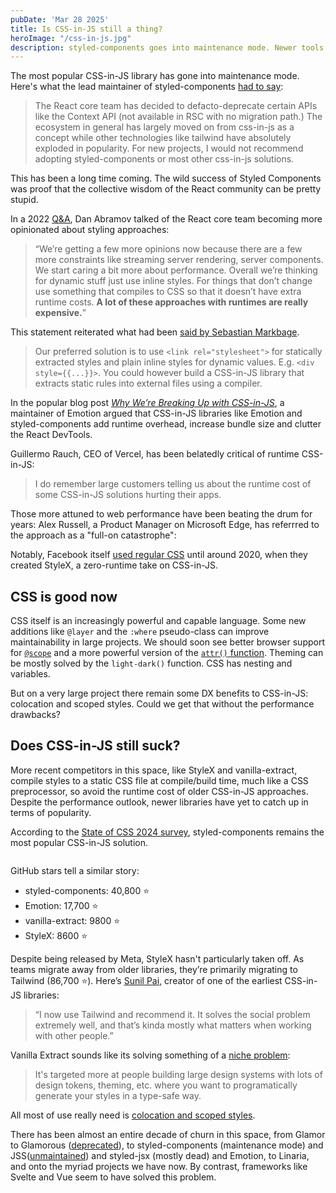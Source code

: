 ```yaml
---
pubDate: 'Mar 28 2025'
title: Is CSS-in-JS still a thing?
heroImage: "/css-in-js.jpg"
description: styled-components goes into maintenance mode. Newer tools like StyleX and vanilla-extract haven't matched its popularity.
---
```


The most popular CSS-in-JS library has gone into maintenance mode. Here's what the lead maintainer of styled-components [had to say](https://opencollective.com/styled-components/updates/thank-you):

> The React core team has decided to defacto-deprecate certain APIs like the Context API (not available in RSC with no migration path.)
> The ecosystem in general has largely moved on from css-in-js as a concept while other technologies like tailwind have absolutely exploded in popularity.
> For new projects, I would not recommend adopting styled-components or most other css-in-js solutions.

This has been a long time coming. The wild success of Styled Components was proof that the collective wisdom of the React community can be pretty stupid.

In a 2022 [Q&A](https://www.youtube.com/watch?v=jWafEXS7EE0&t=1276s), Dan Abramov talked of the React core team becoming more opinionated about styling approaches:

> “We’re getting a few more opinions now because there are a few more constraints like streaming server rendering, server components. We start caring a bit more about performance. Overall we’re thinking for dynamic stuff just use inline styles. For things that don’t change use something that compiles to CSS so that it doesn’t have extra runtime costs. **A lot of these approaches with runtimes are really expensive.**”

This statement reiterated what had been [said by Sebastian Markbage](https://github.com/reactwg/react-18/discussions/110#:~:text=While%20this%20technique,use%20at%20Facebook.).

> Our preferred solution is to use `<link rel="stylesheet">` for statically extracted styles and plain inline styles for dynamic values. E.g. `<div style={{...}}>`. You could however build a CSS-in-JS library that extracts static rules into external files using a compiler.

In the popular blog post [_Why We’re Breaking Up with CSS-in-JS_](https://dev.to/srmagura/why-were-breaking-up-wiht-css-in-js-4g9b), a maintainer of Emotion argued that CSS-in-JS libraries like Emotion and styled-components add runtime overhead, increase bundle size and clutter the React DevTools. 

Guillermo Rauch, CEO of Vercel, has been belatedly critical of runtime CSS-in-JS:

> I do remember large customers telling us about the runtime cost of some CSS-in-JS solutions hurting their apps.

Those more attuned to web performance have been beating the drum for years: Alex Russell, a Product Manager on Microsoft Edge, has referrred to the approach as a "full-on catastrophe":

Notably, Facebook itself [used regular CSS](https://engineering.fb.com/2020/05/08/web/facebook-redesign/) until around 2020, when they created StyleX, a zero-runtime take on CSS-in-JS.

## CSS is good now

CSS itself is an increasingly powerful and capable language. Some new additions like `@layer` and the `:where` pseudo-class can improve maintainability in large projects. We should soon see better browser support for [`@scope`](https://fullystacked.net/scope-in-css/) and a more powerful version of the [`attr()` function](https://fullystacked.net/attr-function/). Theming can be mostly solved by the `light-dark()` function. CSS has nesting and variables. 

But on a very large project there remain some DX benefits to CSS-in-JS: colocation and scoped styles. Could we get that without the performance drawbacks?

## Does CSS-in-JS still suck?

More recent competitors in this space, like StyleX and vanilla-extract, compile styles to a static CSS file at compile/build time, much like a CSS preprocessor, so avoid the runtime cost of older CSS-in-JS approaches. Despite the performance outlook, newer libraries have yet to catch up in terms of popularity.

According to the [State of CSS 2024 survey](https://2024.stateofcss.com/en-US/tools/#css_in_js), styled-components remains the most popular CSS-in-JS solution. 

<img src="/css-in-js-chart.avif" alt="">

GitHub stars tell a similar story: 

- styled-components: 40,800 ⭐️
- Emotion: 17,700 ⭐️
- vanilla-extract: 9800 ⭐️
- StyleX: 8600 ⭐️

Despite being released by Meta, StyleX hasn't particularly taken off. As teams migrate away from older libraries, they’re primarily migrating to Tailwind (86,700 ⭐️). Here’s [Sunil Pai](https://x.com/threepointone/status/1842993788089966896), creator of one of the earliest CSS-in-JS libraries: 

> “I now use Tailwind and recommend it. It solves the social problem extremely well, and that’s kinda mostly what matters when working with other people.”

Vanilla Extract sounds like its solving something of a [niche problem](https://x.com/markdalgleish/status/1583139828769517568):

> It's targeted more at people building large design systems with lots of design tokens, theming, etc. where you want to programatically generate your styles in a type-safe way.

All most of use really need is [colocation and scoped styles](https://blog.mayank.co/is-css-in-js-actually-bad).

There has been almost an entire decade of churn in this space, from Glamor to Glamorous ([deprecated](https://github.com/paypal/glamorous/issues/419)), to styled-components (maintenance mode) and JSS([unmaintained](https://github.com/cssinjs/jss#:~:text=no%20longer%20maintained)) and styled-jsx (mostly dead) and Emotion, to Linaria, and onto the myriad projects we have now. By contrast, frameworks like Svelte and Vue seem to have solved this problem.